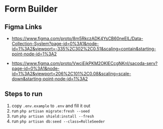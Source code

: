 # Form Builder

## Figma Links

-   https://www.figma.com/proto/8m5RkczADK4YsCB60neElL/Data-Collection-System?page-id=0%3A1&node-id=1%3A2&viewport=-335%2C302%2C0.51&scaling=contain&starting-point-node-id=1%3A2

-   https://www.figma.com/proto/VwciEjkPKM2OKlECcgNKnI/sacoda-serv?page-id=0%3A1&node-id=1%3A2&viewport=206%2C101%2C0.08&scaling=scale-down&starting-point-node-id=1%3A2

## Steps to run

1. copy `.env.example` to `.env` and fill it out
2. run `php artisan migrate:fresh --seed`
3. run `php artisan shield:install --fresh`
4. run `php artisan db:seed --class=RolleSeeder`
